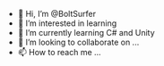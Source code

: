 - 👋 Hi, I’m @BoltSurfer
- 👀 I’m interested in learning
- 🌱 I’m currently learning C# and Unity
- 💞️ I’m looking to collaborate on ...
- 📫 How to reach me ...

<!---
BoltSurfer/BoltSurfer is a ✨ special ✨ repository because its `README.md` (this file) appears on your GitHub profile.
You can click the Preview link to take a look at your changes.
--->
